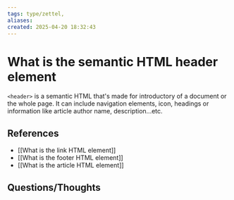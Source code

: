 ```yaml
---
tags: type/zettel, 
aliases: 
created: 2025-04-20 18:32:43
---
```

# What is the semantic HTML header element

`<header>` is a semantic HTML that's made for introductory of a document or the whole page. It can include navigation elements, icon, headings or information like article author name, description...etc.

## References

- [[What is the link HTML element]]
- [[What is the footer HTML element]]
- [[What is the article HTML element]]

## Questions/Thoughts
